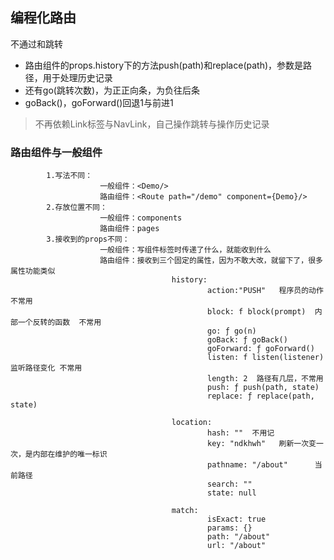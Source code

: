 ## 编程化路由
不通过<Link />和<NavLink />跳转
* 路由组件的props.history下的方法push(path)和replace(path)，参数是路径，用于处理历史记录
* 还有go(跳转次数)，为正正向条，为负往后条
* goBack()，goForward()回退1与前进1
>不再依赖Link标签与NavLink，自己操作跳转与操作历史记录
### 路由组件与一般组件
			1.写法不同：
						一般组件：<Demo/>
						路由组件：<Route path="/demo" component={Demo}/>
			2.存放位置不同：
						一般组件：components
						路由组件：pages
			3.接收到的props不同：
						一般组件：写组件标签时传递了什么，就能收到什么
						路由组件：接收到三个固定的属性，因为不敢大改，就留下了，很多属性功能类似
										history:
												action:"PUSH"	程序员的动作  不常用
												block: f block(prompt)	内部一个反转的函数  不常用
												go: ƒ go(n)			
												goBack: ƒ goBack()
												goForward: ƒ goForward()
												listen: f listen(listener)  监听路径变化 不常用
												length: 2  路径有几层，不常用
												push: ƒ push(path, state)
												replace: ƒ replace(path, state)

										location:
												hash: ""  不用记
												key: "ndkhwh"	刷新一次变一次，是内部在维护的唯一标识
												pathname: "/about"		当前路径
												search: ""				
												state: null

										match:
												isExact: true
												params: {}
												path: "/about"
												url: "/about"
												